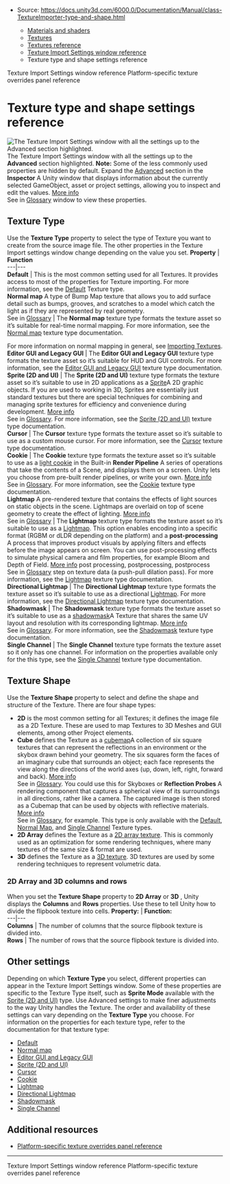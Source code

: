 * Source: https://docs.unity3d.com/6000.0/Documentation/Manual/class-TextureImporter-type-and-shape.html

  * [Materials and shaders](https://docs.unity3d.com/6000.0/Documentation/Manual/materials-and-shaders.html)
  * [Textures](https://docs.unity3d.com/6000.0/Documentation/Manual/Textures-landing.html)
  * [Textures reference](https://docs.unity3d.com/6000.0/Documentation/Manual/textures-reference.html)
  * [Texture Import Settings window reference](https://docs.unity3d.com/6000.0/Documentation/Manual/class-TextureImporter.html)
  * Texture type and shape settings reference


[](https://docs.unity3d.com/6000.0/Documentation/Manual/class-TextureImporter.html)
Texture Import Settings window reference
[](https://docs.unity3d.com/6000.0/Documentation/Manual/class-TextureImporter-type-specific.html)
Platform-specific texture overrides panel reference
# Texture type and shape settings reference
![The Texture Import Settings window with all the settings up to the Advanced section highlighted.](https://docs.unity3d.com/6000.0/Documentation/uploads/Main/texture-import-settings-top.png) The Texture Import Settings window with all the settings up to the **Advanced** section highlighted.
**Note:** Some of the less commonly used properties are hidden by default. Expand the [Advanced](https://docs.unity3d.com/6000.0/Documentation/Manual/class-TextureImporter-type-and-shape.html#advanced) section in the **Inspector** A Unity window that displays information about the currently selected GameObject, asset or project settings, allowing you to inspect and edit the values. [More info](https://docs.unity3d.com/6000.0/Documentation/Manual/UsingTheInspector.html)  
See in [Glossary](https://docs.unity3d.com/6000.0/Documentation/Manual/Glossary.html#Inspector) window to view these properties.
## Texture Type
Use the **Texture Type** property to select the type of Texture you want to create from the source image file. The other properties in the Texture Import settings window change depending on the value you set.
**Property** | **Function**  
---|---  
**Default** | This is the most common setting used for all Textures. It provides access to most of the properties for Texture importing. For more information, see the [Default](https://docs.unity3d.com/6000.0/Documentation/Manual/texture-type-default.html) Texture type.  
**Normal map** A type of Bump Map texture that allows you to add surface detail such as bumps, grooves, and scratches to a model which catch the light as if they are represented by real geometry.  
See in [Glossary](https://docs.unity3d.com/6000.0/Documentation/Manual/Glossary.html#Normalmap) | The **Normal map** texture type formats the texture asset so it’s suitable for real-time normal mapping. For more information, see the [Normal map](https://docs.unity3d.com/6000.0/Documentation/Manual/texture-type-normal-map.html) texture type documentation.   
  
For more information on normal mapping in general, see [Importing Textures](https://docs.unity3d.com/6000.0/Documentation/Manual/texture-type-normal-map.html).  
**Editor GUI and Legacy GUI** | The **Editor GUI and Legacy GUI** texture type formats the texture asset so it’s suitable for HUD and GUI controls. For more information, see the [Editor GUI and Legacy GUI](https://docs.unity3d.com/6000.0/Documentation/Manual/texture-type-editor-gui-and-legacy-gui.html) texture type documentation.  
**Sprite (2D and UI)** | The **Sprite (2D and UI)** texture type formats the texture asset so it’s suitable to use in 2D applications as a [Sprite](https://docs.unity3d.com/6000.0/Documentation/Manual/sprite/sprite-landing.html)A 2D graphic objects. If you are used to working in 3D, Sprites are essentially just standard textures but there are special techniques for combining and managing sprite textures for efficiency and convenience during development. [More info](https://docs.unity3d.com/6000.0/Documentation/Manual/sprite/sprite-landing.html)  
See in [Glossary](https://docs.unity3d.com/6000.0/Documentation/Manual/Glossary.html#Sprite). For more information, see the [Sprite (2D and UI)](https://docs.unity3d.com/6000.0/Documentation/Manual/texture-type-sprite.html) texture type documentation.  
**Cursor** | The **Cursor** texture type formats the texture asset so it’s suitable to use as a custom mouse cursor. For more information, see the [Cursor](https://docs.unity3d.com/6000.0/Documentation/Manual/texture-type-cursor.html) texture type documentation.  
**Cookie** | The **Cookie** texture type formats the texture asset so it’s suitable to use as a [light cookie](https://docs.unity3d.com/6000.0/Documentation/Manual/Cookies.html) in the Built-in **Render Pipeline** A series of operations that take the contents of a Scene, and displays them on a screen. Unity lets you choose from pre-built render pipelines, or write your own. [More info](https://docs.unity3d.com/6000.0/Documentation/Manual/render-pipelines.html)  
See in [Glossary](https://docs.unity3d.com/6000.0/Documentation/Manual/Glossary.html#Renderpipeline). For more information, see the [Cookie](https://docs.unity3d.com/6000.0/Documentation/Manual/texture-type-cookie.html) texture type documentation.  
**Lightmap** A pre-rendered texture that contains the effects of light sources on static objects in the scene. Lightmaps are overlaid on top of scene geometry to create the effect of lighting. [More info](https://docs.unity3d.com/6000.0/Documentation/Manual/Lightmapping.html)  
See in [Glossary](https://docs.unity3d.com/6000.0/Documentation/Manual/Glossary.html#Lightmap) | The **Lightmap** texture type formats the texture asset so it’s suitable to use as a [Lightmap](https://docs.unity3d.com/6000.0/Documentation/Manual/class-LightmapParameters.html). This option enables encoding into a specific format (RGBM or dLDR depending on the platform) and a **post-processing** A process that improves product visuals by applying filters and effects before the image appears on screen. You can use post-processing effects to simulate physical camera and film properties, for example Bloom and Depth of Field. [More info](https://docs.unity3d.com/6000.0/Documentation/Manual/PostProcessingOverview.html) post processing, postprocessing, postprocess  
See in [Glossary](https://docs.unity3d.com/6000.0/Documentation/Manual/Glossary.html#post-processing) step on texture data (a push-pull dilation pass). For more information, see the [Lightmap](https://docs.unity3d.com/6000.0/Documentation/Manual/texture-type-lightmap.html) texture type documentation.  
**Directional Lightmap** | The **Directional Lightmap** texture type formats the texture asset so it’s suitable to use as a directional [Lightmap](https://docs.unity3d.com/6000.0/Documentation/Manual/class-LightmapParameters.html). For more information, see the [Directional Lightmap](https://docs.unity3d.com/6000.0/Documentation/Manual/texture-type-directional-lightmap.html) texture type documentation.  
**Shadowmask** | The **Shadowmask** texture type formats the texture asset so it’s suitable to use as a [shadowmask](https://docs.unity3d.com/6000.0/Documentation/Manual/lighting-mode.html#shadowmask)A Texture that shares the same UV layout and resolution with its corresponding lightmap. [More info](https://docs.unity3d.com/6000.0/Documentation/Manual/lighting-mode.html#shadowmask)  
See in [Glossary](https://docs.unity3d.com/6000.0/Documentation/Manual/Glossary.html#Shadowmask). For more information, see the [Shadowmask](https://docs.unity3d.com/6000.0/Documentation/Manual/texture-type-shadowmask.html) texture type documentation.  
**Single Channel** | The **Single Channel** texture type formats the texture asset so it only has one channel. For information on the properties available only for the this type, see the [Single Channel](https://docs.unity3d.com/6000.0/Documentation/Manual/texture-type-singlechannel.html) texture type documentation.  
## Texture Shape
Use the **Texture Shape** property to select and define the shape and structure of the Texture. There are four shape types:
  * **2D** is the most common setting for all Textures; it defines the image file as a 2D Texture. These are used to map Textures to 3D Meshes and GUI elements, among other Project elements.
  * **Cube** defines the Texture as a [cubemap](https://docs.unity3d.com/6000.0/Documentation/Manual/class-Cubemap-landing.html)A collection of six square textures that can represent the reflections in an environment or the skybox drawn behind your geometry. The six squares form the faces of an imaginary cube that surrounds an object; each face represents the view along the directions of the world axes (up, down, left, right, forward and back). [More info](https://docs.unity3d.com/6000.0/Documentation/Manual/class-Cubemap-landing.html)  
See in [Glossary](https://docs.unity3d.com/6000.0/Documentation/Manual/Glossary.html#Cubemap). You could use this for Skyboxes or **Reflection Probes** A rendering component that captures a spherical view of its surroundings in all directions, rather like a camera. The captured image is then stored as a Cubemap that can be used by objects with reflective materials. [More info](https://docs.unity3d.com/6000.0/Documentation/Manual/class-ReflectionProbe.html)  
See in [Glossary](https://docs.unity3d.com/6000.0/Documentation/Manual/Glossary.html#ReflectionProbe), for example. This type is only available with the [Default](https://docs.unity3d.com/6000.0/Documentation/Manual/texture-type-default.html), [Normal Map](https://docs.unity3d.com/6000.0/Documentation/Manual/texture-type-normal-map.html), and [Single Channel](https://docs.unity3d.com/6000.0/Documentation/Manual/texture-type-singlechannel.html) Texture types.
  * **2D Array** defines the Texture as a [2D array texture](https://docs.unity3d.com/6000.0/Documentation/Manual/class-Texture2DArray.html). This is commonly used as an optimization for some rendering techniques, where many textures of the same size & format are used.
  * **3D** defines the Texture as a [3D texture](https://docs.unity3d.com/6000.0/Documentation/Manual/class-Texture3D.html). 3D textures are used by some rendering techniques to represent volumetric data.


### 2D Array and 3D columns and rows
When you set the **Texture Shape** property to **2D Array** or **3D** , Unity displays the **Columns** and **Rows** properties. Use these to tell Unity how to divide the flipbook texture into cells.
**Property:** | **Function:**  
---|---  
**Columns** | The number of columns that the source flipbook texture is divided into.  
**Rows** | The number of rows that the source flipbook texture is divided into.  
## Other settings
Depending on which **Texture Type** you select, different properties can appear in the Texture Import Settings window. Some of these properties are specific to the Texture Type itself, such as **Sprite Mode** available with the [Sprite (2D and UI)](https://docs.unity3d.com/6000.0/Documentation/Manual/texture-type-sprite.html) type.
Use Advanced settings to make finer adjustments to the way Unity handles the Texture. The order and availability of these settings can vary depending on the **Texture Type** you choose.
For information on the properties for each texture type, refer to the documentation for that texture type:
  * [Default](https://docs.unity3d.com/6000.0/Documentation/Manual/texture-type-default.html)
  * [Normal map](https://docs.unity3d.com/6000.0/Documentation/Manual/texture-type-normal-map.html)
  * [Editor GUI and Legacy GUI](https://docs.unity3d.com/6000.0/Documentation/Manual/texture-type-editor-gui-and-legacy-gui.html)
  * [Sprite (2D and UI)](https://docs.unity3d.com/6000.0/Documentation/Manual/texture-type-sprite.html)
  * [Cursor](https://docs.unity3d.com/6000.0/Documentation/Manual/texture-type-cursor.html)
  * [Cookie](https://docs.unity3d.com/6000.0/Documentation/Manual/texture-type-cookie.html)
  * [Lightmap](https://docs.unity3d.com/6000.0/Documentation/Manual/texture-type-lightmap.html)
  * [Directional Lightmap](https://docs.unity3d.com/6000.0/Documentation/Manual/texture-type-directional-lightmap.html)
  * [Shadowmask](https://docs.unity3d.com/6000.0/Documentation/Manual/texture-type-shadowmask.html)
  * [Single Channel](https://docs.unity3d.com/6000.0/Documentation/Manual/texture-type-singlechannel.html)


## Additional resources
  * [Platform-specific texture overrides panel reference](https://docs.unity3d.com/6000.0/Documentation/Manual/class-TextureImporter-type-specific.html)


* * *
[](https://docs.unity3d.com/6000.0/Documentation/Manual/class-TextureImporter.html)
Texture Import Settings window reference
[](https://docs.unity3d.com/6000.0/Documentation/Manual/class-TextureImporter-type-specific.html)
Platform-specific texture overrides panel reference
